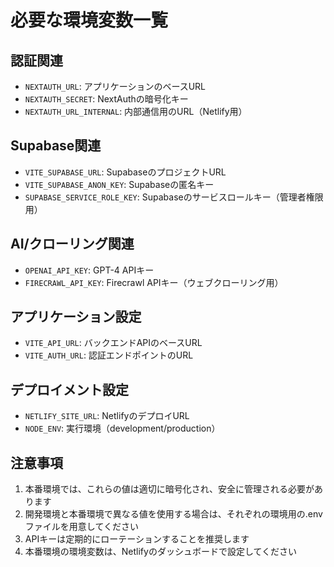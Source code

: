 # 必要な環境変数一覧

## 認証関連
- `NEXTAUTH_URL`: アプリケーションのベースURL
- `NEXTAUTH_SECRET`: NextAuthの暗号化キー
- `NEXTAUTH_URL_INTERNAL`: 内部通信用のURL（Netlify用）

## Supabase関連
- `VITE_SUPABASE_URL`: SupabaseのプロジェクトURL
- `VITE_SUPABASE_ANON_KEY`: Supabaseの匿名キー
- `SUPABASE_SERVICE_ROLE_KEY`: Supabaseのサービスロールキー（管理者権限用）

## AI/クローリング関連
- `OPENAI_API_KEY`: GPT-4 APIキー
- `FIRECRAWL_API_KEY`: Firecrawl APIキー（ウェブクローリング用）

## アプリケーション設定
- `VITE_API_URL`: バックエンドAPIのベースURL
- `VITE_AUTH_URL`: 認証エンドポイントのURL

## デプロイメント設定
- `NETLIFY_SITE_URL`: NetlifyのデプロイURL
- `NODE_ENV`: 実行環境（development/production）

## 注意事項
1. 本番環境では、これらの値は適切に暗号化され、安全に管理される必要があります
2. 開発環境と本番環境で異なる値を使用する場合は、それぞれの環境用の.envファイルを用意してください
3. APIキーは定期的にローテーションすることを推奨します
4. 本番環境の環境変数は、Netlifyのダッシュボードで設定してください 